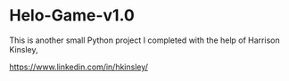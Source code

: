 # Helo-Game-v1.0

This is another small Python project I completed with the help of Harrison Kinsley, 

https://www.linkedin.com/in/hkinsley/ 



